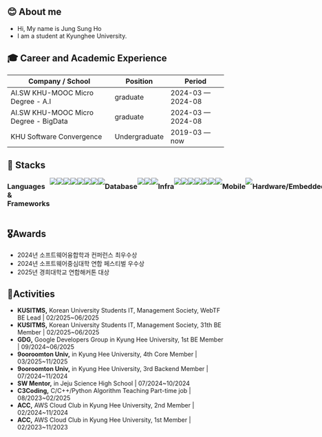 ## 😊 About me
- Hi, My name is Jung Sung Ho
- I am a student at Kyunghee University.

## 🎓 Career and Academic Experience
<div align="center">

| Company / School                          | Position                       | Period            |
| ----------------------------------------- | ------------------------------ | ----------------- |
| AI.SW KHU-MOOC Micro Degree - A.I         | graduate                       | 2024-03 — 2024-08 |
| AI.SW KHU-MOOC Micro Degree - BigData     | graduate                       | 2024-03 — 2024-08 |
| KHU Software Convergence                  | Undergraduate                  | 2019-03 — now     |

</div>


## 🔨 Stacks

<div style="display:flex; flex-direction:row;">
    <h3 align="left" style="margin-top: 10px"> Languages & Frameworks </h3>
    <img src="https://img.shields.io/badge/C++-00599C?style=for-the-badge&logo=C%2B%2B&logoColor=white">
<img src="https://img.shields.io/badge/Python-3670A0?style=for-the-badge&logo=Python&logoColor=white">
<img src="https://img.shields.io/badge/Go-00ADD8?style=for-the-badge&logo=Go&logoColor=white">
<img src="https://img.shields.io/badge/Kotlin-0095D5?style=for-the-badge&logo=Kotlin&logoColor=white">
<img src="https://img.shields.io/badge/Java-%23ED8B00.svg?style=for-the-badge&logo=openjdk&logoColor=white">
  <img src="https://img.shields.io/badge/Django-092E20?style=for-the-badge&logo=django&logoColor=white">
<img src="https://img.shields.io/badge/FastAPI-009688?style=for-the-badge&logo=FastAPI&logoColor=white">
<img src="https://img.shields.io/badge/Spring%20Boot-6DB33F?style=for-the-badge&logo=springboot&logoColor=white">
    <br>
    <h3 align="left" style="margin-top: 10px"> Database </h3>
    <img src="https://img.shields.io/badge/MySQL-4479A1?style=for-the-badge&logo=mysql&logoColor=white">
<img src="https://img.shields.io/badge/PostgreSQL-4169E1?style=for-the-badge&logo=postgresql&logoColor=white">
<img src="https://img.shields.io/badge/Redis-DC382D?style=for-the-badge&logo=redis&logoColor=white">
    <br>
    <h3 align="left" style="margin-top: 10px"> Infra </h3>
    <img src="https://img.shields.io/badge/AWS-232F3E?style=for-the-badge&logo=amazonaws&logoColor=white">
<img src="https://img.shields.io/badge/GCP-4285F4?style=for-the-badge&logo=googlecloud&logoColor=white">
<img src="https://img.shields.io/badge/Git-F05032?style=for-the-badge&logo=git&logoColor=white">
<img src="https://img.shields.io/badge/Docker-2496ED?style=for-the-badge&logo=docker&logoColor=white">
<img src="https://img.shields.io/badge/Docker%20Compose-2496ED?style=for-the-badge&logo=docker&logoColor=white">
    <img src="https://img.shields.io/badge/Prometheus-009639?style=for-the-badge&logo=prometheus&logoColor=white">
    <img src="https://img.shields.io/badge/Grafana-F46800?style=for-the-badge&logo=grafana&logoColor=white">
 <h3 align="left" style="margin-top: 10px"> Mobile </h3>
  <img src="https://img.shields.io/badge/Android%20Studio-3DDC84?style=for-the-badge&logo=androidstudio&logoColor=white">
   <h3 align="left" style="margin-top: 10px"> Hardware/Embedded </h3>
   <img src="https://img.shields.io/badge/Arduino-00979D?style=for-the-badge&logo=arduino&logoColor=white">
</div>



## 🎖️Awards
- 2024년 소프트웨어융합학과 컨퍼런스 최우수상
- 2024년 소프트웨어중심대학 연합 페스티벌 우수상
- 2025년 경희대학교 연합해커톤 대상

## 🎯Activities
- **KUSITMS,** Korean University Students IT, Management Society, WebTF BE Lead | 02/2025~06/2025
- **KUSITMS,** Korean University Students IT, Management Society, 31th BE Member | 02/2025~06/2025
- **GDG,** Google Developers Group in Kyung Hee University, 1st BE Member | 09/2024~06/2025
- **9ooroomton Univ,** in Kyung Hee University, 4th Core Member | 03/2025~11/2025
- **9ooroomton Univ,** in Kyung Hee University, 3rd Backend Member | 07/2024~11/2024
- **SW Mentor,** in Jeju Science High School | 07/2024~10/2024
- **C3Coding,** C/C++/Python Algorithm Teaching Part-time job | 08/2023~02/2025
- **ACC,** AWS Cloud Club in Kyung Hee University, 2nd Member | 02/2024~11/2024
- **ACC,** AWS Cloud Club in Kyung Hee University, 1st Member | 02/2023~11/2023 
